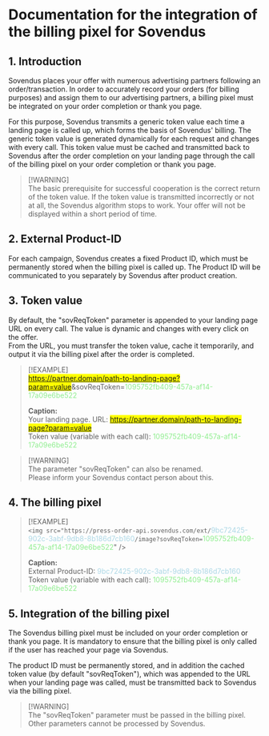 # Documentation for the integration of the billing pixel for Sovendus

## 1. Introduction
Sovendus places your offer with numerous advertising partners following an order/transaction. In order to 
accurately record your orders (for billing purposes) and assign them to our advertising partners, a billing pixel must 
be integrated on your order completion or thank you page. 
 
For this purpose, Sovendus transmits a generic token value each time a landing page is called up, which forms the 
basis of Sovendus' billing. The generic token value is generated dynamically for each request and changes with every 
call. This token value must be cached and transmitted back to Sovendus after the order completion on your landing 
page through the call of the billing pixel on your order completion or thank you page. 

> [!WARNING] \
> The basic prerequisite for successful cooperation is the correct return of the token value. 
If the token value is transmitted incorrectly or not at all, the Sovendus algorithm stops to work. Your offer will not be  displayed within a short period of time.

## 2. External Product-ID 
For each campaign, Sovendus creates a fixed Product ID, which must be permanently stored when the billing pixel is 
called up. The Product ID will be communicated to you separately by Sovendus after product creation.

## 3. Token value 
By default, the "sovReqToken" parameter is appended to your landing page URL on every call. The value is dynamic 
and changes with every click on the offer.  
From the URL, you must transfer the token value, cache it temporarily, and output it via the billing pixel after the 
order is completed.

> [!EXAMPLE] \
> <mark>https://partner.domain/path-to-landing-page?param=value</mark>&sovReqToken=<span style="color:lightgreen">1095752fb409-457a-af14-17a09e6be522</span>
> 
> **Caption:**\
> Your landing page. URL: <mark>https://partner.domain/path-to-landing-page?param=value</mark> \
Token value (variable with each call): <span style="color:lightgreen">1095752fb409-457a-af14-17a09e6be522</span>

> [!WARNING] \
> The parameter "sovReqToken" can also be renamed. \
> Please inform your Sovendus contact person about this.

## 4. The billing pixel
> [!EXAMPLE] \
> ```<img src="https://press-order-api.sovendus.com/ext/```<span style="color:lightblue">9bc72425-902c-3abf-9db8-8b186d7cb160</span>```/image?sovReqToken=```<span style="color:lightgreen">1095752fb409-457a-af14-17a09e6be522</span>" />
>
> **Caption:**\
> External Product-ID: <span style="color:lightblue">9bc72425-902c-3abf-9db8-8b186d7cb160</span> \
Token value (variable with each call): <span style="color:lightgreen">1095752fb409-457a-af14-17a09e6be522</span>

## 5. Integration of the billing pixel 
The Sovendus billing pixel must be included on your order completion or thank you page. It is mandatory to ensure that the billing pixel is only called if the user has reached your page via Sovendus.

The product ID must be permanently stored, and in addition the cached token value (by default "sovReqToken"), which was appended to the URL when your landing page was called, must be transmitted back to Sovendus via the billing pixel.

> [!WARNING] \
> The "sovReqToken" parameter must be passed in the billing pixel. \
> Other parameters cannot be processed by Sovendus.